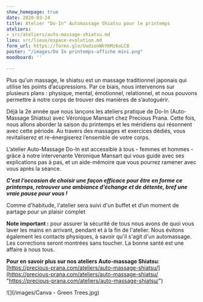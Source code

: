 ```yaml
---
show_homepage: true
date: 2020-03-24
title: Atelier "Do-In" Automassage Shiatsu pour le printemps
ateliers:
- src/ateliers/auto-massage-shiatsu.md
lieu: src/lieux/espace-evolution.md
form_url: https://forms.gle/UudionWkYKMz6oLC8
poster: "/images/Do In printemps-affiche mini.png"
moodboard: ''

---
```

Plus qu'un massage, le shiatsu est un massage traditionnel japonais qui utilise les points d’acupressions. Par ce biais, nous intervenons sur plusieurs plans : physique, mental, émotionnel, relationnel, et nous pouvons permettre à notre corps de trouver des manières de s’autoguérir.

Déjà la 2e année que nous lançons les ateliers pratique de Do-In (Auto-Massage Shiatsu) avec Véronique Mansart chez Precious Prana. Cette fois, nous allons aborder la saison du printemps et les méridiens qui résonnent avec cette période. Au travers des massages et exercices dédiés, vous revitaliserez et re-énergiserez l’ensemble de votre corps.

L’atelier Auto-Massage Do-In est accessible à tous - femmes et hommes -  grâce à notre intervenante Véronique Mansart qui vous guide avec ses explications pas à pas, et un aide-mémoire que vous pourrez ramener avec vous après la séance.

**_C’est l’occasion de choisir une façon efficace pour être en forme ce printemps, retrouver une ambiance d’échange et de détente, bref une vraie pause pour vous !_**

Comme d'habitude, l'atelier sera suivi d'un buffet et d’un moment de partage pour un plaisir complet

**Note important :** pour assurer la sécurité de tous nous avons de quoi vous laver les mains en arrivant, pendant et à la fin de l'atelier. Nous évitons également les contacts physiques, à savoir qu'il s'agit d'un automassage. Les corrections seront montrées sans toucher. La bonne santé est une affaire à nous tous.  

**Pour en savoir plus sur nos ateliers Auto-massage Shiatsu**:  [https://precious-prana.com/ateliers/auto-massage-shiatsu/](https://precious-prana.com/ateliers/auto-massage-shiatsu/ "https://precious-prana.com/ateliers/auto-massage-shiatsu/")

![](/images/Canva - Green Trees.jpg)